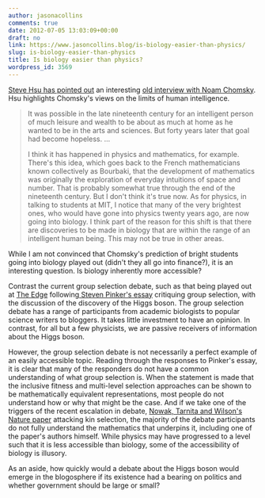 ```yaml
---
author: jasonacollins
comments: true
date: 2012-07-05 13:03:09+00:00
draft: no
link: https://www.jasoncollins.blog/is-biology-easier-than-physics/
slug: is-biology-easier-than-physics
title: Is biology easier than physics?
wordpress_id: 3569
---
```


[Steve Hsu has pointed out](http://infoproc.blogspot.com.au/2012/07/chomsky-genetic-barriers-to-scientific.html) an interesting [old interview with Noam Chomsky](http://www.chomsky.info/interviews/198311--.htm). Hsu highlights Chomsky's views on the limits of human intelligence.


<blockquote>It was possible in the late nineteenth century for an intelligent person of much leisure and wealth to be about as much at home as he wanted to be in the arts and sciences. But forty years later that goal had become hopeless. ...

I think it has happened in physics and mathematics, for example. There's this idea, which goes back to the French mathematicians known collectively as Bourbaki, that the development of mathematics was originally the exploration of everyday intuitions of space and number. That is probably somewhat true through the end of the nineteenth century. But I don't think it's true now. As for physics, in talking to students at MIT, I notice that many of the very brightest ones, who would have gone into physics twenty years ago, are now going into biology. I think part of the reason for this shift is that there are discoveries to be made in biology that are within the range of an intelligent human being. This may not be true in other areas.</blockquote>


While I am not convinced that Chomsky's prediction of bright students going into biology played out (didn't they all go into finance?), it is an interesting question. Is biology inherently more accessible?

Contrast the current group selection debate, such as that being played out at [The Edge](http://edge.org/conversation/the-false-allure-of-group-selection) following[ Steven Pinker's essay](https://www.jasoncollins.blog/pinker-takes-on-group-selection/) critiquing group selection, with the discussion of the discovery of the Higgs boson. The group selection debate has a range of participants from academic biologists to popular science writers to bloggers. It takes little investment to have an opinion. In contrast, for all but a few physicists, we are passive receivers of information about the Higgs boson.

However, the group selection debate is not necessarily a perfect example of an easily accessible topic. Reading through the responses to Pinker's essay, it is clear that many of the responders do not have a common understanding of what group selection is. When the statement is made that the inclusive fitness and multi-level selection approaches can be shown to be mathematically equivalent representations, most people do not understand how or why that might be the case. And if we take one of the triggers of the recent escalation in debate, [Nowak, Tarnita and Wilson's Nature paper](http://www.nature.com/nature/journal/v466/n7310/full/nature09205.html) attacking kin selection, the majority of the debate participants do not fully understand the mathematics that underpins it, including one of the paper's authors himself. While physics may have progressed to a level such that it is less accessible than biology, some of the accessibility of biology is illusory.

As an aside, how quickly would a debate about the Higgs boson would emerge in the blogosphere if its existence had a bearing on politics and whether government should be large or small?
